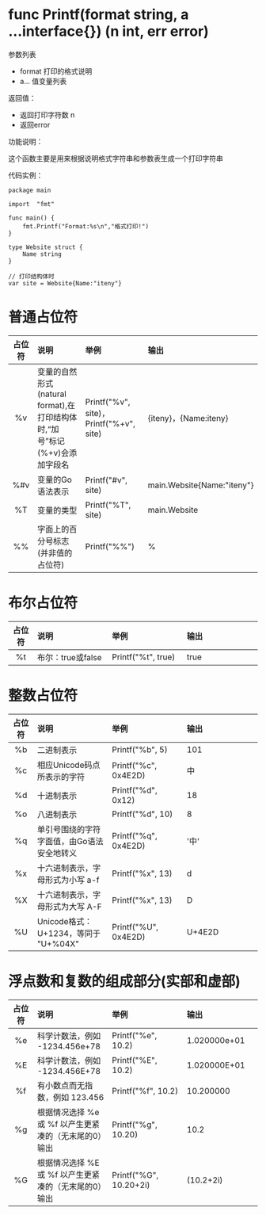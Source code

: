 
# func Printf(format string, a ...interface{}) (n int, err error)

参数列表

- format 打印的格式说明 
- a... 值变量列表

返回值：

- 返回打印字符数 n
- 返回error

功能说明：

这个函数主要是用来根据说明格式字符串和参数表生成一个打印字符串

代码实例：

 	package main
	
	import 	"fmt"
		
	func main() {
		fmt.Printf("Format:%s\n","格式打印!")
	}
```
type Website struct {
    Name string
}

// 打印结构体时
var site = Website{Name:"iteny"}
```
# 普通占位符
<table>
	<thead>
	<tr>
		<th align="center" width="10%">占位符</th>
		<th align="left" width="30%">说明</th>
		<th align="left" width="30%">举例</th>
		<th align="left" width="30%">输出</th>
	</tr>
	</thead>
	<tbody>
	<tr>
		<td align="center">%v</td>
		<td align="left">变量的自然形式(natural format),在打印结构体时,“加号”标记(%+v)会添加字段名</td>
		<td align="left">Printf("%v", site)，Printf("%+v", site)</td>
		<td align="left">{iteny}，{Name:iteny}</td>
	</tr>
	<tr>
		<td align="center">%#v</td>
		<td align="left">变量的Go语法表示</td>
		<td align="left">Printf("#v", site)</td>
		<td align="left">main.Website{Name:"iteny"}</td>
	</tr>
	<tr>
		<td align="center">%T</td>
		<td align="left">变量的类型</td>
		<td align="left">Printf("%T", site)</td>
		<td align="left">main.Website</td>
	</tr>
	<tr>
		<td align="center">%%</td>
		<td align="left">字面上的百分号标志(并非值的占位符)</td>
		<td align="left">Printf("%%")</td>
		<td align="left">%</td>
	</tr>
	</tbody>
</table>                         

# 布尔占位符
<table>
	<thead>
	<tr>
		<th align="center" width="10%">占位符</th>
		<th align="left" width="30%">说明</th>
		<th align="left" width="30%">举例</th>
		<th align="left" width="30%">输出</th>
	</tr>
	</thead>
	<tbody>	
	<tr>
		<td align="center">%t</td>
		<td align="left">布尔：true或false</td>
		<td align="left"> Printf("%t", true)</td>
		<td align="left">true</td>
	</tr>
	</tbody>
</table>   

# 整数占位符
<table>
	<thead>
	<tr>
		<th align="center" width="10%">占位符</th>
		<th align="left" width="30%">说明</th>
		<th align="left" width="30%">举例</th>
		<th align="left" width="30%">输出</th>
	</tr>
	</thead>
	<tbody>	
	<tr>
		<td align="center">%b</td>
		<td align="left">二进制表示</td>
		<td align="left">Printf("%b", 5)</td>
		<td align="left">101</td>
	</tr>
	<tr>
		<td align="center">%c</td>
		<td align="left">相应Unicode码点所表示的字符</td>
		<td align="left">Printf("%c", 0x4E2D)</td>
		<td align="left">中</td>
	</tr>
	<tr>
		<td align="center">%d</td>
		<td align="left">十进制表示</td>
		<td align="left">Printf("%d", 0x12)</td>
		<td align="left">18</td>
	</tr>
	<tr>
		<td align="center">%o</td>
		<td align="left">八进制表示</td>
		<td align="left">Printf("%d", 10)</td>
		<td align="left">8</td>
	</tr>
	<tr>
		<td align="center">%q</td>
		<td align="left">单引号围绕的字符字面值，由Go语法安全地转义</td>
		<td align="left">Printf("%q", 0x4E2D)</td>
		<td align="left">'中'</td>
	</tr>
	<tr>
		<td align="center">%x</td>
		<td align="left">十六进制表示，字母形式为小写 a-f</td>
		<td align="left">Printf("%x", 13)</td>
		<td align="left">d</td>
	</tr>
	<tr>
		<td align="center">%X</td>
		<td align="left">十六进制表示，字母形式为大写 A-F</td>
		<td align="left">Printf("%x", 13)</td>
		<td align="left">D</td>
	</tr>
	<tr>
		<td align="center">%U</td>
		<td align="left">Unicode格式：U+1234，等同于 "U+%04X"</td>
		<td align="left">Printf("%U", 0x4E2D)</td>
		<td align="left">U+4E2D</td>
	</tr>
	</tbody>
</table>   

# 浮点数和复数的组成部分(实部和虚部)
<table>
	<thead>
	<tr>
		<th align="center" width="10%">占位符</th>
		<th align="left" width="30%">说明</th>
		<th align="left" width="30%">举例</th>
		<th align="left" width="30%">输出</th>
	</tr>
	</thead>
	<tbody>	
	<tr>
		<td align="center">%e</td>
		<td align="left">科学计数法，例如 -1234.456e+78</td>
		<td align="left"> Printf("%e", 10.2)</td>
		<td align="left">1.020000e+01</td>
	</tr>
	<tr>
		<td align="center">%E</td>
		<td align="left">科学计数法，例如 -1234.456E+78</td>
		<td align="left">Printf("%E", 10.2)</td>
		<td align="left">1.020000E+01</td>
	</tr>
	<tr>
		<td align="center">%f</td>
		<td align="left">有小数点而无指数，例如 123.456</td>
		<td align="left">Printf("%f", 10.2)</td>
		<td align="left">10.200000</td>
	</tr>
	<tr>
		<td align="center">%g</td>
		<td align="left">根据情况选择 %e 或 %f 以产生更紧凑的（无末尾的0）输出</td>
		<td align="left">Printf("%g", 10.20)</td>
		<td align="left">10.2</td>
	</tr>
	<tr>
		<td align="center">%G</td>
		<td align="left">根据情况选择 %E 或 %f 以产生更紧凑的（无末尾的0）输出</td>
		<td align="left">Printf("%G", 10.20+2i)</td>
		<td align="left">(10.2+2i)</td>
	</tr>	
	</tbody>
</table>




